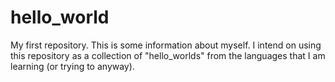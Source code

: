 # hello_world
My first repository.
This is some information about myself. I intend on using this repository as a collection of "hello_worlds" from the languages that I am learning (or trying to anyway).
